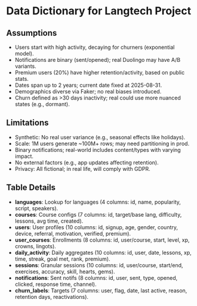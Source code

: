 # Data Dictionary for Langtech Project

## Assumptions
- Users start with high activity, decaying for churners (exponential model).
- Notifications are binary (sent/opened); real Duolingo may have A/B variants.
- Premium users (20%) have higher retention/activity, based on public stats.
- Dates span up to 2 years; current date fixed at 2025-08-31.
- Demographics diverse via Faker; no real biases introduced.
- Churn defined as >30 days inactivity; real could use more nuanced states (e.g., dormant).

## Limitations
- Synthetic: No real user variance (e.g., seasonal effects like holidays).
- Scale: 1M users generate ~100M+ rows; may need partitioning in prod.
- Binary notifications; real-world includes content/types with varying impact.
- No external factors (e.g., app updates affecting retention).
- Privacy: All fictional; in real life, will comply with GDPR.

## Table Details
- **languages**: Lookup for languages (4 columns: id, name, popularity, script, speakers).
- **courses**: Course configs (7 columns: id, target/base lang, difficulty, lessons, avg time, created).
- **users**: User profiles (10 columns: id, signup, age, gender, country, device, referral, motivation, verified, premium).
- **user_courses**: Enrollments (8 columns: id, user/course, start, level, xp, crowns, lingots).
- **daily_activity**: Daily aggregates (10 columns: id, user, date, lessons, xp, time, streak, goal met, rank, premium).
- **sessions**: Granular sessions (10 columns: id, user/course, start/end, exercises, accuracy, skill, hearts, gems).
- **notifications**: Sent notifs (8 columns: id, user, sent, type, opened, clicked, response time, channel).
- **churn_labels**: Targets (7 columns: user, flag, date, last active, reason, retention days, reactivations).
